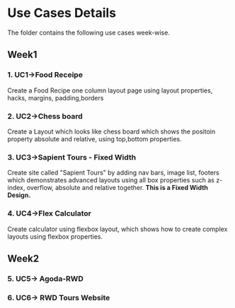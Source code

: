 # Use Cases Details
The folder contains the following use cases week-wise.

## Week1

### 1. UC1->Food Receipe
Create a Food Recipe one column layout page using layout properties,  hacks, margins, padding,borders

### 2. UC2->Chess board
Create a Layout which looks like chess board which shows the positoin property absolute and relative, using top,bottom properties.

### 3. UC3->Sapient Tours - Fixed Width
Create site called "Sapient Tours" by adding nav bars, image list, footers which demonstrates advanced layouts using all box properties such as z-index, overflow, absolute and relative together. **This is a Fixed Width Design.**

### 4. UC4->Flex Calculator
Create calculator using flexbox layout, which shows how to create complex layouts using flexbox properties.


## Week2

### 5. UC5-> Agoda-RWD

### 6. UC6-> RWD Tours Website